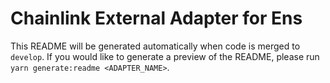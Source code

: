 # Chainlink External Adapter for Ens

This README will be generated automatically when code is merged to `develop`. If you would like to generate a preview of the README, please run `yarn generate:readme <ADAPTER_NAME>`.
